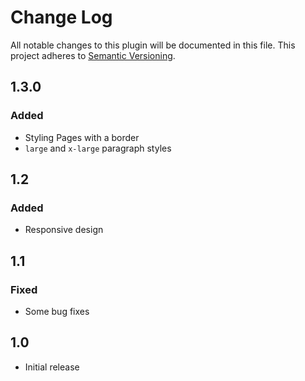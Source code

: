 # Change Log
All notable changes to this plugin will be documented in this file.
This project adheres to [Semantic Versioning](http://semver.org/).

## 1.3.0
### Added
- Styling Pages with a border
- `large` and `x-large` paragraph styles

## 1.2
### Added
- Responsive design

## 1.1
### Fixed
- Some bug fixes

## 1.0
- Initial release

